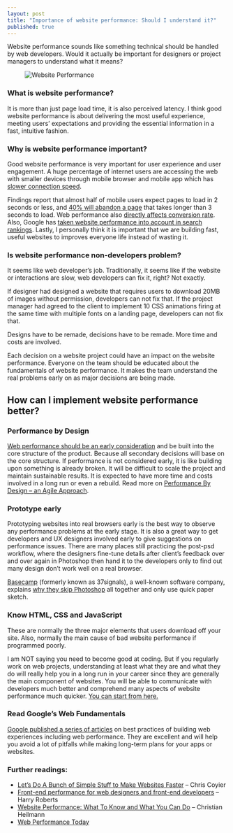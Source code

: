 ```yaml
---
layout: post
title: "Importance of website performance: Should I understand it?"
published: true
---
```


Website performance sounds like something technical should be handled by web developers. Would it actually be important for designers or project managers to understand what it means?

<figure>
	<img src="{{ site.baseurl }}/images/website-performance.png" alt="Website Performance">
</figure>

### What is website performance?
It is more than just page load time, it is also perceived latency. I think good website performance is about delivering the most useful experience, meeting users’ expectations and providing the essential information in a fast, intuitive fashion.

### Why is website performance important?
Good website performance is very important for user experience and user engagement. A huge percentage of internet users are accessing the web with smaller devices through mobile browser and mobile app which has [slower connection speed](http://www.stevesouders.com/blog/2014/10/09/do-u-webview/).

Findings report that almost half of mobile users expect pages to load in 2 seconds or less, and [40% will abandon a page](http://www.webperformancetoday.com/2014/10/22/2014-mobile-ecommerce-page-speed-web-performance/) that takes longer than 3 seconds to load. Web performance also [directly affects conversion rate](http://www.webperformancetoday.com/2014/04/09/web-page-speed-affect-conversions-infographic/). Also, Google has [taken website performance into account in search rankings](https://googlewebmastercentral.blogspot.com.au/2010/04/using-site-speed-in-web-search-ranking.html). Lastly, I personally think it is important that we are building fast, useful websites to improves everyone life instead of wasting it.

### Is website performance non-developers problem?
It seems like web developer’s job.
Traditionally, it seems like if the website or interactions are slow, web developers can fix it, right? Not exactly.

If designer had designed a website that requires users to download 20MB of images without permission, developers can not fix that. If the project manager had agreed to the client to implement 10 CSS animations firing at the same time with multiple fonts on a landing page, developers can not fix that.

Designs have to be remade, decisions have to be remade. More time and costs are involved.

Each decision on a website project could have an impact on the website performance. Everyone on the team should be educated about the fundamentals of website performance. It makes the team understand the real problems early on as major decisions are being made.


## How can I implement website performance better?

### Performance by Design
[Web performance should be an early consideration](http://bradfrost.com/blog/post/performance-as-design/) and be built into the core structure of the product. Because all secondary decisions will base on the core structure. If performance is not considered early, it is like building upon something is already broken. It will be difficult to scale the project and maintain sustainable results. It is expected to have more time and costs involved in a long run or even a rebuild. Read more on [Performance By Design – an Agile Approach](http://www.perftesting.co.uk/performance-by-design-an-agile-approach/2011/11/18/).

### Prototype early
Prototyping websites into real browsers early is the best way to observe any performance problems at the early stage. It is also a great way to get developers and UX designers involved early to give suggestions on performance issues. There are many places still practicing the post-psd workflow, where the designers fine-tune details after client’s feedback over and over again in Photoshop then hand it to the developers only to find out many design don’t work well on a real browser.

[Basecamp](http://www.wikiwand.com/en/Basecamp_(company)) (formerly known as 37signals), a well-known software company, explains [why they skip Photoshop](https://signalvnoise.com/posts/1061-why-we-skip-photoshop) all together and only use quick paper sketch.

### Know HTML, CSS and JavaScript
These are normally the three major elements that users download off your site. Also, normally the main cause of bad website performance if programmed poorly.

I am NOT saying you need to become good at coding. But if you regularly work on web projects, understanding at least what they are and what they do will really help you in a long run in your career since they are generally the main component of websites. You will be able to communicate with developers much better and comprehend many aspects of website performance much quicker. [You can start from here.](http://htmldog.com/guides/html/beginner/)

### Read Google’s Web Fundamentals
[Google published a series of articles](https://developers.google.com/web/fundamentals/) on best practices of building web experiences including web performance. They are excellent and will help you avoid a lot of pitfalls while making long-term plans for your apps or websites.


### Further readings:

- [Let’s Do A Bunch of Simple Stuff to Make Websites Faster](https://speakerdeck.com/chriscoyier/lets-do-a-bunch-of-simple-stuff-to-make-websites-faster) – Chris Coyier
- [Front-end performance for web designers and front-end developers](http://csswizardry.com/2013/01/front-end-performance-for-web-designers-and-front-end-developers/) – Harry Roberts
- [Website Performance: What To Know and What You Can Do](https://www.smashingmagazine.com/2010/01/page-performance-what-to-know-and-what-you-can-do/) – Christian Heilmann
- [Web Performance Today](http://www.webperformancetoday.com/)